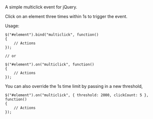 A simple multiclick event for jQuery.

Click on an element three times within 1s to trigger the event.

Usage:

    $("#element").bind("multiclick", function()
    {
        // Actions
    });

    // or

    $("#element").on("multiclick", function()
    {
        // Actions
    });

You can also override the 1s time limit by passing in a new threshold,

    $("#element").on("multiclick", { threshold: 2000, clickCount: 5 }, function()
    {
        // Actions
    });
